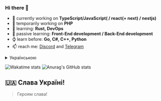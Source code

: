 ### Hi there 👋

- 🔭 currently working on **TypeScript/JavaScript( / react(+ next) / nestjs)**
- 🎩 temporarily working on **PHP**
- 🌱 learning: **Rust, DevOps**
- 👀 passive learning: **Front-End development / Back-End development**
- ⌚ learn before: **Go, C#, C++, Python**
- 📫 reach me: [Discord](https://discord.com/users/481344295354368020) and [Telegram](https://t.me/demonwayne1)

<details><summary>Українською</summary>
<p>

### Вітаю 👋

- 🔭 Зараз працюю на **TypeScript/JavaScript( / react(+ next) / nestjs)**
- 🎩 Тимчасово працюю з **PHP**
- 🌱 Вчу: **Rust, DevOps**
- 👀 Пасивно вчу: **Front-End розробку / Back-End розробку**
- ⌚ Вчив раніше: **Go, C#, C++, Python**
- 📫 Зв'язок зі мною: [Discord](https://discord.com/users/481344295354368020) або [Telegram](https://t.me/demonwayne1)

</p>
</details>

<!-- General stats of profile -->
![Wakatime stats](https://github-readme-stats.vercel.app/api/wakatime?username=demonwayne)
![Anurag's GitHub stats](https://github-readme-stats.vercel.app/api?username=demonwayne\&show_icons=true\&theme=radical\&title_color=5865f2\&text_color=ff6633)

## :ukraine: Слава Україні!
> Героям слава!
